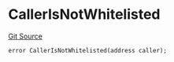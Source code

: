 # CallerIsNotWhitelisted

[Git Source](https://github.com/Eoracle/target-contracts/blob/ad9e9f7d406e96d8227780565e0953208bab6e55/src/interfaces/Errors.sol)

```solidity
error CallerIsNotWhitelisted(address caller);
```
